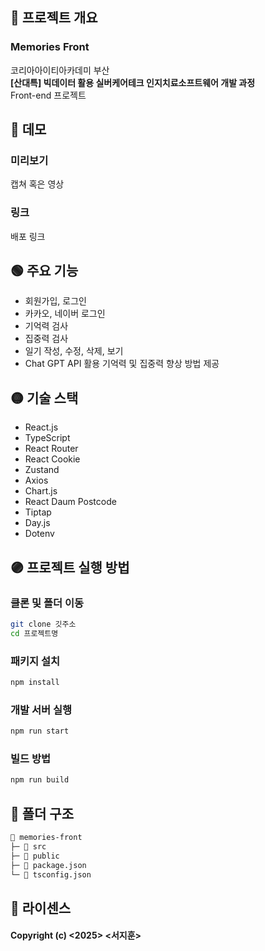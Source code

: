 ## 🔴 프로젝트 개요
### Memories Front
코리아아이티아카데미 부산  
**[산대특] 빅데이터 활용 실버케어테크 인지치료소프트웨어 개발 과정**  
Front-end 프로젝트  

## 🔵 데모
### 미리보기
캡쳐 혹은 영상
### 링크
배포 링크  

## 🟢 주요 기능
- 회원가입, 로그인
- 카카오, 네이버 로그인
- 기억력 검사
- 집중력 검사
- 일기 작성, 수정, 삭제, 보기
- Chat GPT API 활용 기억력 및 집중력 향상 방법 제공

## 🟡 기술 스택
- React.js
- TypeScript
- React Router
- React Cookie
- Zustand
- Axios
- Chart.js
- React Daum Postcode
- Tiptap
- Day.js
- Dotenv

## 🟣 프로젝트 실행 방법
### 클론 및 폴더 이동
```bash
git clone 깃주소
cd 프로젝트명
```

### 패키지 설치
```bash
npm install
```

### 개발 서버 실행
```bash
npm run start
```

### 빌드 방법
```bash
npm run build
```

## 📁 폴더 구조
```md
📂 memories-front
├─ 📂 src
├─ 📂 public
├─ 📃 package.json
└─ 📃 tsconfig.json
```

## 📑 라이센스
#### Copyright (c) <2025> <서지훈>